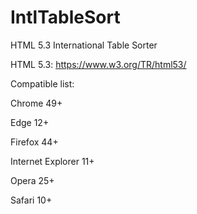 # IntlTableSort

HTML 5.3 International Table Sorter

HTML 5.3: https://www.w3.org/TR/html53/

Compatible list:

Chrome 49+

Edge 12+

Firefox 44+

Internet Explorer 11+

Opera 25+

Safari 10+
